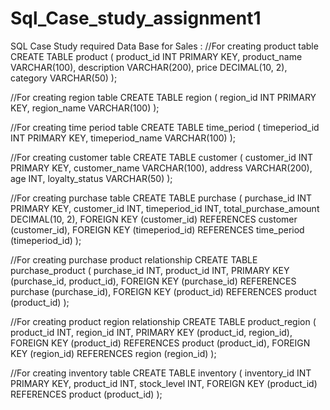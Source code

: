 # Sql_Case_study_assignment1
SQL Case Study required Data Base for Sales :
//For creating product table
CREATE TABLE product (
  product_id INT PRIMARY KEY,
  product_name VARCHAR(100),
  description VARCHAR(200),
  price DECIMAL(10, 2),
  category VARCHAR(50)
);

//For creating region table
CREATE TABLE region (
  region_id INT PRIMARY KEY,
  region_name VARCHAR(100)
);

//For creating time period table
CREATE TABLE time_period (
  timeperiod_id INT PRIMARY KEY,
  timeperiod_name VARCHAR(100)
);

//For creating customer table
CREATE TABLE customer (
  customer_id INT PRIMARY KEY,
  customer_name VARCHAR(100),
  address VARCHAR(200),
  age INT,
  loyalty_status VARCHAR(50)
);

//For creating purchase table
CREATE TABLE purchase (
  purchase_id INT PRIMARY KEY,
  customer_id INT,
  timeperiod_id INT,
  total_purchase_amount DECIMAL(10, 2),
  FOREIGN KEY (customer_id) REFERENCES customer (customer_id),
  FOREIGN KEY (timeperiod_id) REFERENCES time_period (timeperiod_id)
);

//For creating purchase product relationship
CREATE TABLE purchase_product (
  purchase_id INT,
  product_id INT,
  PRIMARY KEY (purchase_id, product_id),
  FOREIGN KEY (purchase_id) REFERENCES purchase (purchase_id),
  FOREIGN KEY (product_id) REFERENCES product (product_id)
);

//For creating product region relationship
CREATE TABLE product_region (
  product_id INT,
  region_id INT,
  PRIMARY KEY (product_id, region_id),
  FOREIGN KEY (product_id) REFERENCES product (product_id),
  FOREIGN KEY (region_id) REFERENCES region (region_id)
);

//For creating inventory table
CREATE TABLE inventory (
  inventory_id INT PRIMARY KEY,
  product_id INT,
  stock_level INT,
  FOREIGN KEY (product_id) REFERENCES product (product_id)
);
